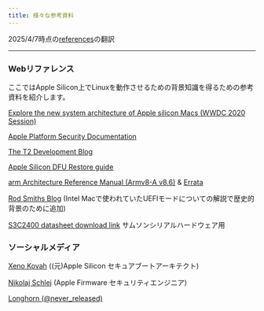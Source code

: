 ```yaml
---
title: 様々な参考資料
---
```


2025/4/7時点の[references](https://github.com/AsahiLinux/docs/blob/main/docs/project/references.md)の翻訳

---
### Webリファレンス
ここではApple Silicon上でLinuxを動作させるための背景知識を得るための参考資料を紹介します。

[Explore the new system architecture of Apple silicon Macs (WWDC 2020 Session)](https://developer.apple.com/videos/play/wwdc2020/10686/)

[Apple Platform Security Documentation](https://support.apple.com/en-au/guide/security/welcome/web)

[The T2 Development Blog](https://web.archive.org/web/20211023034503/https://blog.t8012.dev/ace-part-1/)

[Apple Silicon DFU Restore guide](https://support.apple.com/guide/apple-configurator-mac/apdd5f3c75ad/mac)

[arm Architecture Reference Manual (Armv8-A v8.6)](https://documentation-service.arm.com/static/5fa3bd1eb209f547eebd4141?token=) & [Errata](https://documentation-service.arm.com/static/5fc8ec531c8c5d708d2a336e?token=)

[Rod Smiths Blog](https://www.rodsbooks.com/refind/) (Intel Macで使われていたUEFIモードについての解説で歴史的背景のために追加)

[S3C2400 datasheet download link](https://www.digchip.com/datasheets/parts/datasheet/409/S3C2400-pdf.php) サムソンシリアルハードウェア用

### ソーシャルメディア

[Xeno Kovah](https://twitter.com/XenoKovah) ((元)Apple Silicon セキュアブートアーキテクト)

[Nikolaj Schlej](https://twitter.com/NikolajSchlej) (Apple Firmware セキュリティエンジニア)

[Longhorn (@never_released)](https://twitter.com/never_released)
